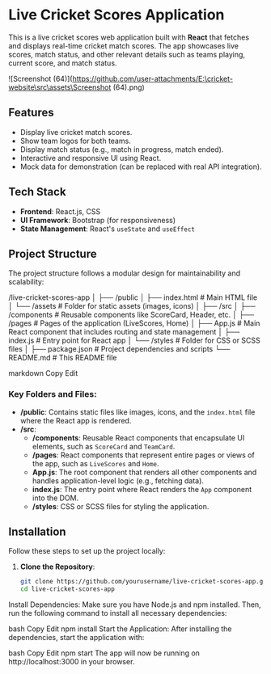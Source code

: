 # Live Cricket Scores Application

This is a live cricket scores web application built with **React** that fetches and displays real-time cricket match scores. The app showcases live scores, match status, and other relevant details such as teams playing, current score, and match status.


![Screenshot (64)](https://github.com/user-attachments/E:\cricket-website\src\assets\Screenshot (64).png)


## Features
- Display live cricket match scores.
- Show team logos for both teams.
- Display match status (e.g., match in progress, match ended).
- Interactive and responsive UI using React.
- Mock data for demonstration (can be replaced with real API integration).

## Tech Stack
- **Frontend**: React.js, CSS
- **UI Framework**: Bootstrap (for responsiveness)
- **State Management**: React's `useState` and `useEffect`

## Project Structure

The project structure follows a modular design for maintainability and scalability:


/live-cricket-scores-app │ ├── /public │ ├── index.html # Main HTML file │ └── /assets # Folder for static assets (images, icons) │ ├── /src │ ├── /components # Reusable components like ScoreCard, Header, etc. │ ├── /pages # Pages of the application (LiveScores, Home) │ ├── App.js # Main React component that includes routing and state management │ ├── index.js # Entry point for React app │ └── /styles # Folder for CSS or SCSS files │ ├── package.json # Project dependencies and scripts └── README.md # This README file

markdown
Copy
Edit

### Key Folders and Files:
- **/public**: Contains static files like images, icons, and the `index.html` file where the React app is rendered.
- **/src**:
  - **/components**: Reusable React components that encapsulate UI elements, such as `ScoreCard` and `TeamCard`.
  - **/pages**: React components that represent entire pages or views of the app, such as `LiveScores` and `Home`.
  - **App.js**: The root component that renders all other components and handles application-level logic (e.g., fetching data).
  - **index.js**: The entry point where React renders the `App` component into the DOM.
  - **/styles**: CSS or SCSS files for styling the application.

## Installation

Follow these steps to set up the project locally:

1. **Clone the Repository**:
   ```bash
   git clone https://github.com/yourusername/live-cricket-scores-app.git
   cd live-cricket-scores-app
Install Dependencies: Make sure you have Node.js and npm installed. Then, run the following command to install all necessary dependencies:

bash
Copy
Edit
npm install
Start the Application: After installing the dependencies, start the application with:

bash
Copy
Edit
npm start
The app will now be running on http://localhost:3000 in your browser.
